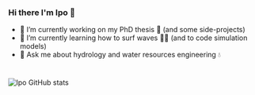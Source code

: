 ### Hi there I'm Ipo 👋

- 🔭 I’m currently working on my PhD thesis :bookmark_tabs: (and some side-projects)
- 🌱 I’m currently learning how to surf waves :surfing_man: (and to code simulation models) 
- 💬 Ask me about hydrology and water resources engineering :droplet:

# 
![Ipo GitHub stats](https://github-readme-stats.vercel.app/api?username=ipo-exe&show_icons=true&theme=radical)


